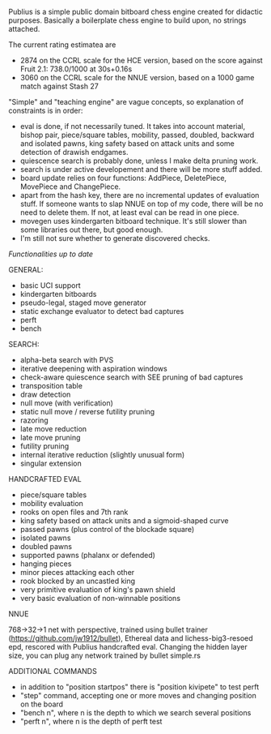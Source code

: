 Publius is a simple public domain bitboard chess engine created for didactic purposes. Basically a boilerplate chess engine to build upon, no strings attached.

The current rating estimatea are 
- 2874 on the CCRL scale for the HCE version, based on the score against Fruit 2.1: 738.0/1000 at 30s+0.16s
- 3060 on the CCRL scale for the NNUE version, based on a 1000 game match against Stash 27

"Simple" and "teaching engine" are vague concepts, so explanation of constraints is in order:

- eval is done, if not necessarily tuned. It takes into account material, bishop pair, piece/square tables, mobility, passed, doubled, backward and isolated pawns, king safety based on attack units and some detection of drawish endgames.
- quiescence search is probably done, unless I make delta pruning work.
- search is under active developement and there will be more stuff added.
- board update relies on four functions: AddPiece, DeletePiece, MovePiece and ChangePiece.
- apart from the hash key, there are no incremental updates of evaluation stuff. If someone wants to slap NNUE on top of my code, there will be no need to delete them. If not, at least eval can be read in one piece.
- movegen uses kindergarten bitboard technique. It's still slower than some libraries out there, but good enough.
- I'm still not sure whether to generate discovered checks.

*Functionalities up to date*

GENERAL:

- basic UCI support
- kindergarten bitboards
- pseudo-legal, staged move generator
- static exchange evaluator to detect bad captures
- perft
- bench

SEARCH:

- alpha-beta search with PVS
- iterative deepening with aspiration windows
- check-aware quiescence search with SEE pruning of bad captures
- transposition table
- draw detection
- null move (with verification)
- static null move / reverse futility pruning
- razoring
- late move reduction
- late move pruning
- futility pruning
- internal iterative reduction (slightly unusual form)
- singular extension

HANDCRAFTED EVAL

- piece/square tables
- mobility evaluation
- rooks on open files and 7th rank
- king safety based on attack units and a sigmoid-shaped curve
- passed pawns (plus control of the blockade square) 
- isolated pawns
- doubled pawns
- supported pawns (phalanx or defended)
- hanging pieces
- minor pieces attacking each other
- rook blocked by an uncastled king
- very primitive evaluation of king's pawn shield
- very basic evaluation of non-winnable positions

NNUE

768->32->1 net with perspective, trained using bullet trainer (https://github.com/jw1912/bullet), 
Ethereal data and lichess-big3-resoed epd, rescored with Publius handcrafted eval. Changing
the hidden layer size, you can plug any network trained by bullet simple.rs

ADDITIONAL COMMANDS

- in addition to "position startpos" there is "position kivipete" to test perft
- "step" command, accepting one or more moves and changing position on the board
- "bench n", where n is the depth to which we search several positions
- "perft n", where n is the depth of perft test
